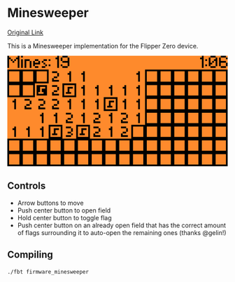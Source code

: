 # Minesweeper

[Original Link](https://github.com/panki27/minesweeper)

This is a Minesweeper implementation for the Flipper Zero device.

![screenshot](img/screenshot.png)

## Controls

- Arrow buttons to move
- Push center button to open field
- Hold center button to toggle flag
- Push center button on an already open field that has the correct amount of flags surrounding it to auto-open the remaining ones (thanks @gelin!)

## Compiling

```
./fbt firmware_minesweeper
```
